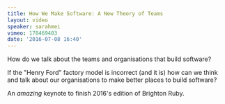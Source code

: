 ```yaml
---
title: How We Make Software: A New Theory of Teams
layout: video
speaker: sarahmei
vimeo: 178469403
date: '2016-07-08 16:40'
---
```


How do we talk about the teams and organisations that build software?

If the "Henry Ford" factory model is incorrect (and it is) how can we think and talk about our organisations to make better places to build software?

An _amazing_ keynote to finish 2016's edition of Brighton Ruby.
